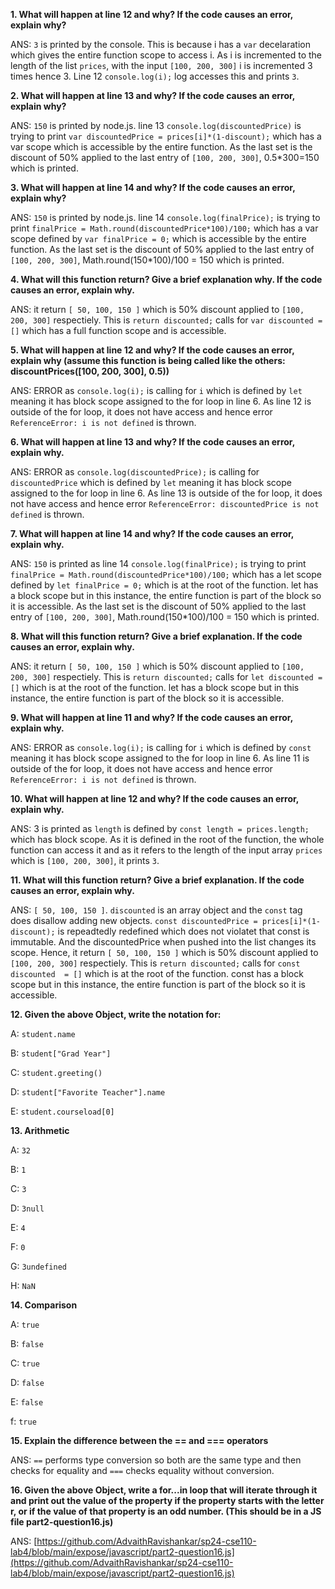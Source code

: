 **1. What will happen at line 12 and why? If the code causes an error, explain why?**

ANS: `3` is printed by the console. This is because i has a `var` decelaration which gives the entire function scope to access i. As i is incremented to the length of the list `prices`, with the input `[100, 200, 300]` i is incremented 3 times hence 3. Line 12 `console.log(i);` log accesses this and prints `3`. 

**2. What will happen at line 13 and why? If the code causes an error, explain why?**

ANS: `150` is printed by node.js. line 13 `console.log(discountedPrice)` is trying to print `var discountedPrice = prices[i]*(1-discount);` which has a var scope which is accessible by the entire function. As the last set is the discount of 50% applied to the last entry of `[100, 200, 300]`, 0.5*300=150 which is printed.

**3. What will happen at line 14 and why? If the code causes an error, explain why?**

ANS: `150` is printed by node.js. line 14 `console.log(finalPrice);` is trying to print `finalPrice = Math.round(discountedPrice*100)/100;` which has a var scope defined by `var finalPrice = 0;` which is accessible by the entire function. As the last set is the discount of 50% applied to the last entry of `[100, 200, 300]`, Math.round(150*100)/100 = 150 which is printed.

**4. What will this function return? Give a brief explanation why. If the code causes an error, explain why.**

ANS: it return `[ 50, 100, 150 ]` which is 50% discount applied to `[100, 200, 300]` respectiely. This is `return discounted;` calls for `var discounted
 = []` which has a full function scope and is accessible.
 
**5. What will happen at line 12 and why?  If the code causes an error, explain why (assume this function is being called like the others: discountPrices([100, 200, 300], 0.5))**

ANS: ERROR as `console.log(i);` is calling for `i` which is defined by `let` meaning it has block scope assigned to the for loop in line 6. As line 12 is outside of the for loop, it does not have access and hence  error `ReferenceError: i is not defined` is thrown.

**6.  What will happen at line 13 and why? If the code causes an error, explain why.**

ANS: ERROR as `console.log(discountedPrice);` is calling for `discountedPrice` which is defined by `let` meaning it has block scope assigned to the for loop in line 6. As line 13 is outside of the for loop, it does not have access and hence error `ReferenceError: discountedPrice is not defined` is thrown.

**7. What will happen at line 14 and why? If the code causes an error, explain why.**

ANS: `150` is printed as line 14 `console.log(finalPrice);` is trying to print `finalPrice = Math.round(discountedPrice*100)/100;` which has a let scope defined by `let finalPrice = 0;` which is at the root of the function. let has a block scope but in this instance, the entire function is part of the block so it is accessible. As the last set is the discount of 50% applied to the last entry of `[100, 200, 300]`, Math.round(150*100)/100 = 150 which is printed.


**8. What will this function return? Give a brief explanation. If the code causes an error, explain why.**

ANS: it return `[ 50, 100, 150 ]` which is 50% discount applied to `[100, 200, 300]` respectiely. This is `return discounted;` calls for `let discounted
 = []`  which is at the root of the function. let has a block scope but in this instance, the entire function is part of the block so it is accessible. 

**9. What will happen at line 11 and why? If the code causes an error, explain why.**

ANS: ERROR as `console.log(i);` is calling for `i` which is defined by `const` meaning it has block scope assigned to the for loop in line 6. As line 11 is outside of the for loop, it does not have access and hence  error `ReferenceError: i is not defined` is thrown.

**10. What will happen at line 12 and why? If the code causes an error, explain why.**

ANS: 3 is printed as `length` is defined by `const length = prices.length;` which has block scope. As it is defined in the root of the function, the whole function can access it and as it refers to the length of the input array `prices` which is `[100, 200, 300]`, it prints `3`.

**11. What will this function return? Give a brief explanation. If the code causes an error, explain why.**

ANS: `[ 50, 100, 150 ]`. `discounted` is an array object and the `const` tag does disallow adding new objects. `const discountedPrice = prices[i]*(1-discount);` is repeadtedly redefined which does not violatet that const is immutable. And the discountedPrice when pushed into the list changes its scope. Hence, it return `[ 50, 100, 150 ]` which is 50% discount applied to `[100, 200, 300]` respectiely. This is `return discounted;` calls for `const discounted  = []`  which is at the root of the function. const has a block scope but in this instance, the entire function is part of the block so it is accessible.

**12. Given the above Object, write the notation for:**

A: `student.name`

B: `student["Grad Year"]`

C: `student.greeting()`

D: `student["Favorite Teacher"].name`

E: `student.courseload[0]`

**13. Arithmetic**

A: `32`

B: `1`

C: `3`

D: `3null`

E: `4`

F: `0`

G: `3undefined`

H: `NaN`

**14. Comparison**

A: `true`

B: `false`

C: `true`

D: `false`

E: `false`

f: `true`

**15. Explain the difference between the == and === operators**

ANS: `==` performs type conversion so both are the same type and then checks for equality and `===` checks equality without conversion.

**16. Given the above Object, write a for...in loop that will iterate through it and print out the value of the property if the property starts with the letter r, or if the value of that property is an odd number.  (This should be in a JS file part2-question16.js)**

ANS: [https://github.com/AdvaithRavishankar/sp24-cse110-lab4/blob/main/expose/javascript/part2-question16.js](https://github.com/AdvaithRavishankar/sp24-cse110-lab4/blob/main/expose/javascript/part2-question16.js)





